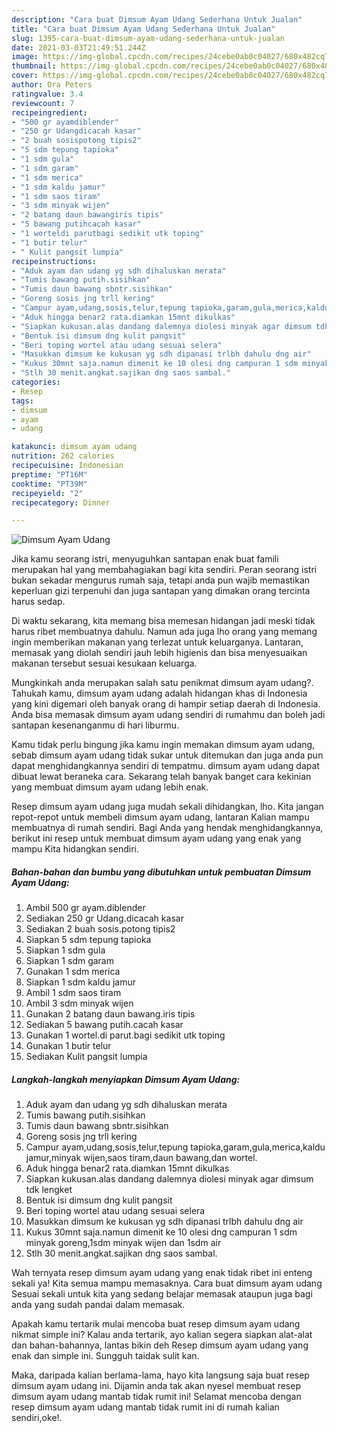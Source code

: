 ```yaml
---
description: "Cara buat Dimsum Ayam Udang Sederhana Untuk Jualan"
title: "Cara buat Dimsum Ayam Udang Sederhana Untuk Jualan"
slug: 1395-cara-buat-dimsum-ayam-udang-sederhana-untuk-jualan
date: 2021-03-03T21:49:51.244Z
image: https://img-global.cpcdn.com/recipes/24cebe0ab0c04027/680x482cq70/dimsum-ayam-udang-foto-resep-utama.jpg
thumbnail: https://img-global.cpcdn.com/recipes/24cebe0ab0c04027/680x482cq70/dimsum-ayam-udang-foto-resep-utama.jpg
cover: https://img-global.cpcdn.com/recipes/24cebe0ab0c04027/680x482cq70/dimsum-ayam-udang-foto-resep-utama.jpg
author: Ora Peters
ratingvalue: 3.4
reviewcount: 7
recipeingredient:
- "500 gr ayamdiblender"
- "250 gr Udangdicacah kasar"
- "2 buah sosispotong tipis2"
- "5 sdm tepung tapioka"
- "1 sdm gula"
- "1 sdm garam"
- "1 sdm merica"
- "1 sdm kaldu jamur"
- "1 sdm saos tiram"
- "3 sdm minyak wijen"
- "2 batang daun bawangiris tipis"
- "5 bawang putihcacah kasar"
- "1 worteldi parutbagi sedikit utk toping"
- "1 butir telur"
- " Kulit pangsit lumpia"
recipeinstructions:
- "Aduk ayam dan udang yg sdh dihaluskan merata"
- "Tumis bawang putih.sisihkan"
- "Tumis daun bawang sbntr.sisihkan"
- "Goreng sosis jng trll kering"
- "Campur ayam,udang,sosis,telur,tepung tapioka,garam,gula,merica,kaldu jamur,minyak wijen,saos tiram,daun bawang,dan wortel."
- "Aduk hingga benar2 rata.diamkan 15mnt dikulkas"
- "Siapkan kukusan.alas dandang dalemnya diolesi minyak agar dimsum tdk lengket"
- "Bentuk isi dimsum dng kulit pangsit"
- "Beri toping wortel atau udang sesuai selera"
- "Masukkan dimsum ke kukusan yg sdh dipanasi trlbh dahulu dng air"
- "Kukus 30mnt saja.namun dimenit ke 10 olesi dng campuran 1 sdm minyak goreng,1sdm minyak wijen dan 1sdm air"
- "Stlh 30 menit.angkat.sajikan dng saos sambal."
categories:
- Resep
tags:
- dimsum
- ayam
- udang

katakunci: dimsum ayam udang 
nutrition: 262 calories
recipecuisine: Indonesian
preptime: "PT16M"
cooktime: "PT39M"
recipeyield: "2"
recipecategory: Dinner

---
```



![Dimsum Ayam Udang](https://img-global.cpcdn.com/recipes/24cebe0ab0c04027/680x482cq70/dimsum-ayam-udang-foto-resep-utama.jpg)

Jika kamu seorang istri, menyuguhkan santapan enak buat famili merupakan hal yang membahagiakan bagi kita sendiri. Peran seorang istri bukan sekadar mengurus rumah saja, tetapi anda pun wajib memastikan keperluan gizi terpenuhi dan juga santapan yang dimakan orang tercinta harus sedap.

Di waktu  sekarang, kita memang bisa memesan hidangan jadi meski tidak harus ribet membuatnya dahulu. Namun ada juga lho orang yang memang ingin memberikan makanan yang terlezat untuk keluarganya. Lantaran, memasak yang diolah sendiri jauh lebih higienis dan bisa menyesuaikan makanan tersebut sesuai kesukaan keluarga. 



Mungkinkah anda merupakan salah satu penikmat dimsum ayam udang?. Tahukah kamu, dimsum ayam udang adalah hidangan khas di Indonesia yang kini digemari oleh banyak orang di hampir setiap daerah di Indonesia. Anda bisa memasak dimsum ayam udang sendiri di rumahmu dan boleh jadi santapan kesenanganmu di hari liburmu.

Kamu tidak perlu bingung jika kamu ingin memakan dimsum ayam udang, sebab dimsum ayam udang tidak sukar untuk ditemukan dan juga anda pun dapat menghidangkannya sendiri di tempatmu. dimsum ayam udang dapat dibuat lewat beraneka cara. Sekarang telah banyak banget cara kekinian yang membuat dimsum ayam udang lebih enak.

Resep dimsum ayam udang juga mudah sekali dihidangkan, lho. Kita jangan repot-repot untuk membeli dimsum ayam udang, lantaran Kalian mampu membuatnya di rumah sendiri. Bagi Anda yang hendak menghidangkannya, berikut ini resep untuk membuat dimsum ayam udang yang enak yang mampu Kita hidangkan sendiri.

<!--inarticleads1-->

##### Bahan-bahan dan bumbu yang dibutuhkan untuk pembuatan Dimsum Ayam Udang:

1. Ambil 500 gr ayam.diblender
1. Sediakan 250 gr Udang.dicacah kasar
1. Sediakan 2 buah sosis.potong tipis2
1. Siapkan 5 sdm tepung tapioka
1. Siapkan 1 sdm gula
1. Siapkan 1 sdm garam
1. Gunakan 1 sdm merica
1. Siapkan 1 sdm kaldu jamur
1. Ambil 1 sdm saos tiram
1. Ambil 3 sdm minyak wijen
1. Gunakan 2 batang daun bawang.iris tipis
1. Sediakan 5 bawang putih.cacah kasar
1. Gunakan 1 wortel.di parut.bagi sedikit utk toping
1. Gunakan 1 butir telur
1. Sediakan  Kulit pangsit lumpia




<!--inarticleads2-->

##### Langkah-langkah menyiapkan Dimsum Ayam Udang:

1. Aduk ayam dan udang yg sdh dihaluskan merata
1. Tumis bawang putih.sisihkan
1. Tumis daun bawang sbntr.sisihkan
1. Goreng sosis jng trll kering
1. Campur ayam,udang,sosis,telur,tepung tapioka,garam,gula,merica,kaldu jamur,minyak wijen,saos tiram,daun bawang,dan wortel.
1. Aduk hingga benar2 rata.diamkan 15mnt dikulkas
1. Siapkan kukusan.alas dandang dalemnya diolesi minyak agar dimsum tdk lengket
1. Bentuk isi dimsum dng kulit pangsit
1. Beri toping wortel atau udang sesuai selera
1. Masukkan dimsum ke kukusan yg sdh dipanasi trlbh dahulu dng air
1. Kukus 30mnt saja.namun dimenit ke 10 olesi dng campuran 1 sdm minyak goreng,1sdm minyak wijen dan 1sdm air
1. Stlh 30 menit.angkat.sajikan dng saos sambal.




Wah ternyata resep dimsum ayam udang yang enak tidak ribet ini enteng sekali ya! Kita semua mampu memasaknya. Cara buat dimsum ayam udang Sesuai sekali untuk kita yang sedang belajar memasak ataupun juga bagi anda yang sudah pandai dalam memasak.

Apakah kamu tertarik mulai mencoba buat resep dimsum ayam udang nikmat simple ini? Kalau anda tertarik, ayo kalian segera siapkan alat-alat dan bahan-bahannya, lantas bikin deh Resep dimsum ayam udang yang enak dan simple ini. Sungguh taidak sulit kan. 

Maka, daripada kalian berlama-lama, hayo kita langsung saja buat resep dimsum ayam udang ini. Dijamin anda tak akan nyesel membuat resep dimsum ayam udang mantab tidak rumit ini! Selamat mencoba dengan resep dimsum ayam udang mantab tidak rumit ini di rumah kalian sendiri,oke!.

